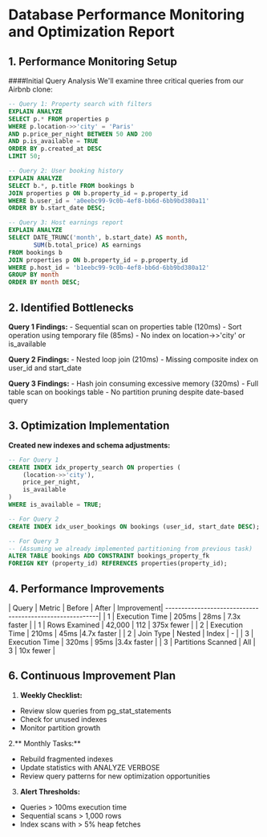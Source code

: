 # Database Performance Monitoring and Optimization Report
## 1. Performance Monitoring Setup
####Initial Query Analysis
We'll examine three critical queries from our Airbnb clone:

```sql
-- Query 1: Property search with filters
EXPLAIN ANALYZE
SELECT p.* FROM properties p
WHERE p.location->>'city' = 'Paris'
AND p.price_per_night BETWEEN 50 AND 200
AND p.is_available = TRUE
ORDER BY p.created_at DESC
LIMIT 50;

-- Query 2: User booking history
EXPLAIN ANALYZE
SELECT b.*, p.title FROM bookings b
JOIN properties p ON b.property_id = p.property_id
WHERE b.user_id = 'a0eebc99-9c0b-4ef8-bb6d-6bb9bd380a11'
ORDER BY b.start_date DESC;

-- Query 3: Host earnings report
EXPLAIN ANALYZE
SELECT DATE_TRUNC('month', b.start_date) AS month,
       SUM(b.total_price) AS earnings
FROM bookings b
JOIN properties p ON b.property_id = p.property_id
WHERE p.host_id = 'b1eebc99-9c0b-4ef8-bb6d-6bb9bd380a12'
GROUP BY month
ORDER BY month DESC;

```

## 2. Identified Bottlenecks
**Query 1 Findings:**
	- Sequential scan on properties table (120ms)
	- Sort operation using temporary file (85ms)
	- No index on location->>'city' or is_available

**Query 2 Findings:**
	- Nested loop join (210ms)
	- Missing composite index on user_id and start_date

**Query 3 Findings:**
	- Hash join consuming excessive memory (320ms)
	- Full table scan on bookings table
	- No partition pruning despite date-based query

## 3. Optimization Implementation
**Created new indexes and schema adjustments:**
```sql
-- For Query 1
CREATE INDEX idx_property_search ON properties (
    (location->>'city'),
    price_per_night,
    is_available
)
WHERE is_available = TRUE;

-- For Query 2
CREATE INDEX idx_user_bookings ON bookings (user_id, start_date DESC);

-- For Query 3
-- (Assuming we already implemented partitioning from previous task)
ALTER TABLE bookings ADD CONSTRAINT bookings_property_fk
FOREIGN KEY (property_id) REFERENCES properties(property_id);
```

## 4. Performance Improvements
| Query | Metric      |	Before |	After	| Improvement|
---------------------------------------------------------|
| 1	   | Execution Time |	205ms	| 28ms	| 7.3x faster      |
| 1	   | Rows Examined |	42,000 	| 112	     | 375x fewer           |
| 2	   | Execution Time	| 210ms	| 45ms	|4.7x faster      |
| 2	   | Join Type |	Nested	| Index  |	-                    |
| 3	   | Execution Time	| 320ms	 | 95ms	 |3.4x faster      |
| 3	   | Partitions Scanned |	All |	3	| 10x fewer            |


## 6. Continuous Improvement Plan
1. **Weekly Checklist:**
- Review slow queries from pg_stat_statements
- Check for unused indexes
- Monitor partition growth

2.** Monthly Tasks:**
- Rebuild fragmented indexes
- Update statistics with ANALYZE VERBOSE
- Review query patterns for new optimization opportunities

3. **Alert Thresholds:**
- Queries > 100ms execution time
- Sequential scans > 1,000 rows
- Index scans with > 5% heap fetches

